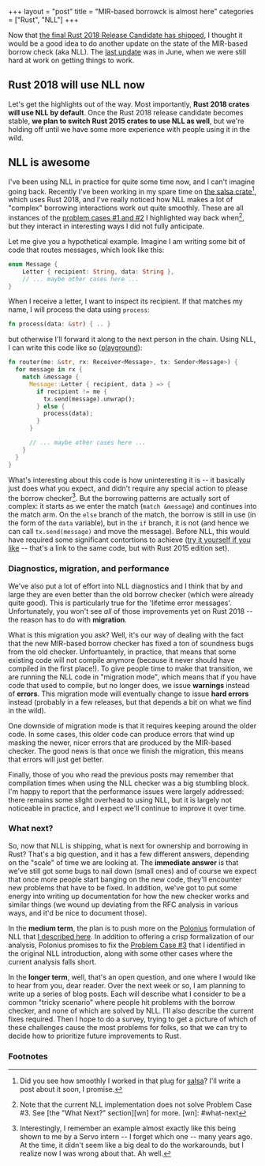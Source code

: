 +++
layout = "post"
title = "MIR-based borrowck is almost here"
categories = ["Rust", "NLL"]
+++

Now that [the final Rust 2018 Release Candidate has
shipped][rust-blog], I thought it would be a good idea to do another
update on the state of the MIR-based borrow check (aka NLL). The [last
update][] was in June, when we were still hard at work on getting
things to work.

[rust-blog]: https://blog.rust-lang.org/2018/10/30/help-test-rust-2018.html
[last update]: /blog/2018/06/15/mir-based-borrow-check-nll-status-update/

## Rust 2018 will use NLL now

Let's get the highlights out of the way. Most importantly, **Rust 2018
crates will use NLL by default**. Once the Rust 2018 release candidate
becomes stable, **we plan to switch Rust 2015 crates to use NLL as
well**, but we're holding off until we have some more experience with
people using it in the wild.

## NLL is awesome

I've been using NLL in practice for quite some time now, and I can't
imagine going back. Recently I've been working in my spare time on
[the salsa crate][salsa][^plug], which uses Rust 2018, and I've really
noticed how NLL makes a lot of "complex" borrowing interactions work
out quite smoothly. These are all instances of the [problem cases #1
and #2][pc12] I highlighted way back when[^pc3], but they interact in
interesting ways I did not fully anticipate.

[pc12]: /blog/2016/04/27/non-lexical-lifetimes-introduction/
[salsa]: https://github.com/salsa-rs/salsa
[^plug]: Did you see how smoothly I worked in that plug for [salsa][]? I'll write a post about it soon, I promise.
[^pc3]: Note that the current NLL implementation does not solve Problem Case #3. See [the "What Next?" section][wn] for more.
[wn]: #what-next

Let me give you a hypothetical example. Imagine I am writing some bit
of code that routes messages, which look like this:

```rust
enum Message {
    Letter { recipient: String, data: String },
    // ... maybe other cases here ...
}
```

When I receive a letter, I want to inspect its recipient. If that matches my name,
I will process the data using `process`:

```rust
fn process(data: &str) { .. }
```

but otherwise I'll forward it along to the next person in the
chain. Using NLL, I can write this code like so ([playground][pg1]):

[pg1]: https://play.rust-lang.org/?version=nightly&mode=debug&edition=2018&gist=b8dfafd14113f2933c1b5127c861df44

```rust
fn router(me: &str, rx: Receiver<Message>, tx: Sender<Message>) {
  for message in rx {
    match &message {
      Message::Letter { recipient, data } => {
        if recipient != me {
          tx.send(message).unwrap();
        } else {
          process(data);
        }
      }

      // ... maybe other cases here ...
    }
  }
}
```

What's interesting about this code is how uninteresting it is -- it
basically just does what you expect, and didn't require any special
action to please the borrow checker[^intern]. But the borrowing
patterns are actually sort of complex: it starts as we enter the match
(`match &message`) and continues into the match arm. On the `else`
branch of the match, the borrow is still in use (in the form of the
`data` variable), but in the `if` branch, it is not (and hence we can
call `tx.send(message)` and move the message). Before NLL, this would
have required some significant contortions to achieve ([try it
yourself if you
like](https://play.rust-lang.org/?version=nightly&mode=debug&edition=2015&gist=ee86bacf163aab324692f0297fc05eee)
-- that's a link to the same code, but with Rust 2015 edition set).

[^intern]: Interestingly, I remember an example almost exactly like this being shown to me by a Servo intern -- I forget which one -- many years ago. At the time, it didn't seem like a big deal to do the workarounds, but I realize now I was wrong about that. Ah well.

### Diagnostics, migration, and performance

We've also put a lot of effort into NLL diagnostics and I think that
by and large they are even better than the old borrow checker (which
were already quite good). This is particularly true for the 'lifetime
error messages'.  Unfortunately, you won't see *all* of those
improvements yet on Rust 2018 -- the reason has to do with
**migration**.

What is this migration you ask? Well, it's our way of dealing with the
fact that the new MIR-based borrow checker has fixed a ton of
soundness bugs from the old checker. Unfortuantely, in practice, that
means that some existing code will not compile anymore (because it
never should have compiled in the first place!). To give people time
to make that transition, we are running the NLL code in "migration
mode", which means that if you have code that used to compile, but no
longer does, we issue **warnings** instead of **errors**. This
migration mode will eventually change to issue **hard errors** instead
(probably in a few releases, but that depends a bit on what we find in
the wild).

One downside of migration mode is that it requires keeping around the
older code. In some cases, this older code can produce errors that
wind up masking the newer, nicer errors that are produced by the
MIR-based checker. The good news is that once we finish the migration,
this means that errors will just get better.

<a name="what-next"></a>

Finally, those of you who read the previous posts may remember that
compilation times when using the NLL checker was a big stumbling
block. I'm happy to report that the performance issues were largely
addressed: there remains some slight overhead to using NLL, but it is
largely not noticeable in practice, and I expect we'll continue to
improve it over time.

### What next?

So, now that NLL is shipping, what is next for ownership and borrowing
in Rust? That's a big question, and it has a few different answers,
depending on the "scale" of time we are looking at. The **immediate
answer** is that we've still got some bugs to nail down (small ones)
and of course we expect that once more people start banging on the new
code, they'll encounter new problems that have to be fixed. In
addition, we've got to put some energy into writing up documentation
for how the new checker works and similar things (we wound up
deviating from the RFC analysis in various ways, and it'd be nice to
document those).

In the **medium term**, the plan is to push more on the [Polonius]
formulation of NLL that [I described here][alias-based]. In addition
to offering a crisp formalization of our analysis, Polonius promises
to fix the [Problem Case #3][pc3-link] that I identified in the
original NLL introduction, along with some other cases where the
current analysis falls short.

In the **longer term**, well, that's an open question, and one where I
would like to hear from you, dear reader. Over the next week or so, I
am planning to write up a series of blog posts. Each will describe
what I consider to be a common "tricky scenario" where people hit
problems with the borrow checker, and none of which are solved by NLL.
I'll also describe the current fixes required. Then I hope to do a
survey, trying to get a picture of which of these challenges cause the
most problems for folks, so that we can try to decide how to
prioritize future improvements to Rust.

### Footnotes

[Polonius]: https://github.com/rust-lang-nursery/polonius/
[alias-based]: /blog/2018/04/27/an-alias-based-formulation-of-the-borrow-checker/
[pc3-link]: /blog/2016/04/27/non-lexical-lifetimes-introduction/#problem-case-3-conditional-control-flow-across-functions
